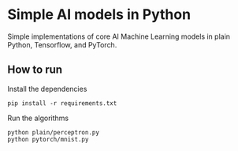 # Simple AI models in Python

Simple implementations of core AI Machine Learning models in plain Python, Tensorflow, and PyTorch.

## How to run

Install the dependencies
```
pip install -r requirements.txt
```

Run the algorithms
```
python plain/perceptron.py
python pytorch/mnist.py
```
